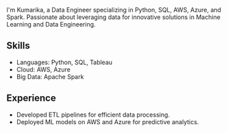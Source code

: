 I'm Kumarika, a Data Engineer specializing in Python, SQL, AWS, Azure, and Spark. Passionate about leveraging data for innovative solutions in Machine Learning and Data Engineering.

## Skills
- Languages: Python, SQL, Tableau
- Cloud: AWS, Azure
- Big Data: Apache Spark

## Experience
- Developed ETL pipelines for efficient data processing.
- Deployed ML models on AWS and Azure for predictive analytics.

<!---
kumarikadev/kumarikadev is a ✨ special ✨ repository because its `README.md` (this file) appears on your GitHub profile.
You can click the Preview link to take a look at your changes.
--->
